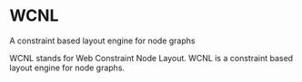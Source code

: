 # WCNL
 A constraint based layout engine for node graphs

WCNL stands for Web Constraint Node Layout. WCNL is a constraint based layout engine for node graphs.
